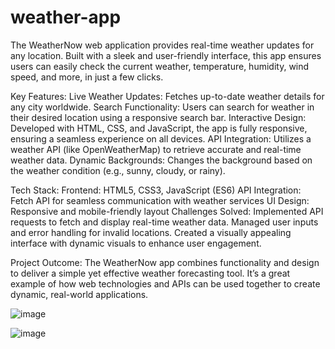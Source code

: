 # weather-app
The WeatherNow web application provides real-time weather updates for any location. Built with a sleek and user-friendly interface, this app ensures users can easily check the current weather, temperature, humidity, wind speed, and more, in just a few clicks. 

Key Features:
Live Weather Updates: Fetches up-to-date weather details for any city worldwide.
Search Functionality: Users can search for weather in their desired location using a responsive search bar.
Interactive Design: Developed with HTML, CSS, and JavaScript, the app is fully responsive, ensuring a seamless experience on all devices.
API Integration: Utilizes a weather API (like OpenWeatherMap) to retrieve accurate and real-time weather data.
Dynamic Backgrounds: Changes the background based on the weather condition (e.g., sunny, cloudy, or rainy).

Tech Stack:
Frontend: HTML5, CSS3, JavaScript (ES6)
API Integration: Fetch API for seamless communication with weather services
UI Design: Responsive and mobile-friendly layout
Challenges Solved:
Implemented API requests to fetch and display real-time weather data.
Managed user inputs and error handling for invalid locations.
Created a visually appealing interface with dynamic visuals to enhance user engagement.

Project Outcome:
The WeatherNow app combines functionality and design to deliver a simple yet effective weather forecasting tool. It’s a great example of how web technologies and APIs can be used together to create dynamic, real-world applications.

![image](https://github.com/user-attachments/assets/ab3f0ca4-e8d8-447a-91ff-c28c1f39b812)



![image](https://github.com/user-attachments/assets/88bc9ed2-12b1-4633-8edd-da944ee02c87)

